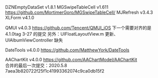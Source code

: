 

DZNEmptyDataSet               v1.8.1
MGSwipeTableCell               v1.611           https://github.com/MortimerGoro/MGSwipeTableCell/
MJRefresh                            v3.4.3
XLForm                                 v4.1.0


QMUI                                    v4.0.3                  https://github.com/Tencent/QMUI_iOS
下一个需要对齐的是 4.1.0tag 3-27 的提交 
另外：UIFloatLayoutView.m 更新、UIAlbumViewController 缺失


DateTools           v4.0.0          https://github.com/MatthewYork/DateTools

AAChartKit          v4.0.0          https://github.com/AAChartModel/AAChartKit   
        合并的最后一次提交：2020.5.8 7aea3b820722f25f1c41993362074c9ca0db15f2
